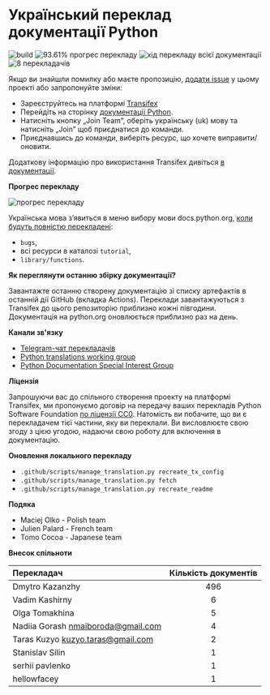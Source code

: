 Український переклад документації Python
========================================
![build](https://github.com/python/python-docs-uk/workflows/.github/workflows/update-and-build.yml/badge.svg)
![93.61% прогрес перекладу](https://img.shields.io/badge/прогрес_перекладу-93.61%25-0.svg)
![хід перекладу всієї документації](https://img.shields.io/badge/dynamic/json.svg?label=всього&query=$.uk&url=http://gce.zhsj.me/python/newest)
![8 перекладачів](https://img.shields.io/badge/перекладачів-8-0.svg)

Якщо ви знайшли помилку або маєте пропозицію,
[додати issue](https://github.com/python/python-docs-uk/issues) у цьому проекті або запропонуйте зміни:

* Зареєструйтесь на платформі [Transifex](https://www.transifex.com/) 
* Перейдіть на сторінку [документації Python](https://www.transifex.com/python-doc/python-newest/).
* Натисніть кнопку „Join Team”, оберіть українську (uk) мову та натисніть „Join” щоб приєднатися до команди.
* Приєднавшись до команди, виберіть ресурс, що хочете виправити/оновити.

Додаткову інформацію про використання Transifex дивіться [в документації](https://docs.transifex.com/getting-started-1/translators).

**Прогрес перекладу**

![прогрес перекладу](language-switcher-progress.svg)

Українська мова з’явиться в меню вибору мови docs.python.org, [коли будуть повністю перекладені](https://www.python.org/dev/peps/pep-0545/#add-translation-to-the-language-switcher):
* `bugs`,
* всі ресурси в каталозі `tutorial`,
* `library/functions`.

**Як переглянути останню збірку документації?**

Завантажте останню створену документацію зі списку артефактів в останній дії GitHub (вкладка Actions).
Переклади завантажуються з Transifex до цього репозиторію приблизно кожні півгодини.
Документація на python.org оновлюється приблизно раз на день.

**Канали зв'язку**

* [Telegram-чат перекладачів](https://t.me/+dXwqHZ0KPKYyNDc6)
* [Python translations working group](https://mail.python.org/mailman3/lists/translation.python.org/)
* [Python Documentation Special Interest Group](https://www.python.org/community/sigs/current/doc-sig/)

**Ліцензія**

Запрошуючи вас до спільного створення проекту на платформі Transifex, ми пропонуємо договір на передачу ваших перекладів
Python Software Foundation [по ліцензії CC0](https://creativecommons.org/publicdomain/zero/1.0/deed.uk).
Натомість ви побачите, що ви є перекладачем тієї частини, яку ви переклали.
Ви висловлюєте свою згоду з цією угодою, надаючи свою роботу для включення в документацію.

**Оновлення локального перекладу**

* `.github/scripts/manage_translation.py recreate_tx_config`
* `.github/scripts/manage_translation.py fetch`
* `.github/scripts/manage_translation.py recreate_readme`

**Подяка**
* Maciej Olko - Polish team
* Julien Palard - French team
* Tomo Cocoa - Japanese team

**Внесок спільноти**  

| Перекладач      | Кількість документів |  
|:----------------|:--------------------:|  
|Dmytro Kazanzhy|496|
|Vadim Kashirny|6|
|Olga Tomakhina|5|
|Nadiia Gorash <nmaiboroda@gmail.com>|4|
|Taras Kuzyo <kuzyo.taras@gmail.com>|2|
|Stanislav Silin|1|
|serhii pavlenko|1|
|hellowfacey|1|
